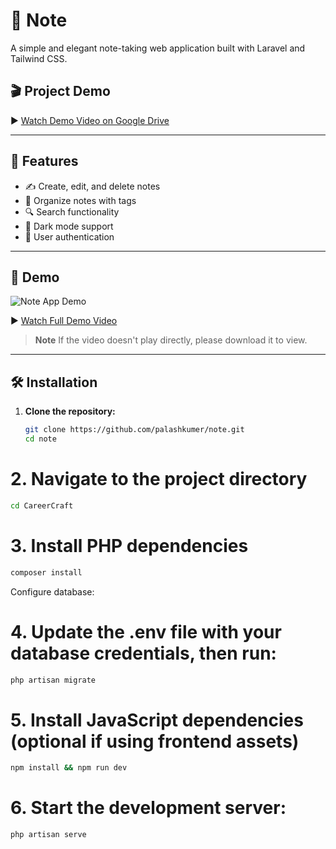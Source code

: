 # 📝 Note

A simple and elegant note-taking web application built with Laravel and Tailwind CSS.

## 🎬 Project Demo

▶️ [Watch Demo Video on Google Drive](https://drive.google.com/file/d/1P-g514JmDtIP8jtQ_3AyzLahdCY_Ssb0/view?usp=sharing)


---

## 🚀 Features

- ✍️ Create, edit, and delete notes
- 📂 Organize notes with tags
- 🔍 Search functionality
- 🌙 Dark mode support
- 🔐 User authentication

---

## 📸 Demo

![Note App Demo](demo.gif)

▶️ [Watch Full Demo Video](demo.webm)

> **Note**
> If the video doesn't play directly, please download it to view.

---

## 🛠️ Installation

1. **Clone the repository:**

   ```bash
   git clone https://github.com/palashkumer/note.git
   cd note

# 2. Navigate to the project directory
```bash
cd CareerCraft
```

# 3. Install PHP dependencies
```bash
composer install
```
Configure database:

# 4. Update the .env file with your database credentials, then run:

```bash
php artisan migrate
```

# 5. Install JavaScript dependencies (optional if using frontend assets)
```bash
npm install && npm run dev
```
# 6. Start the development server:

```bash
php artisan serve
```
